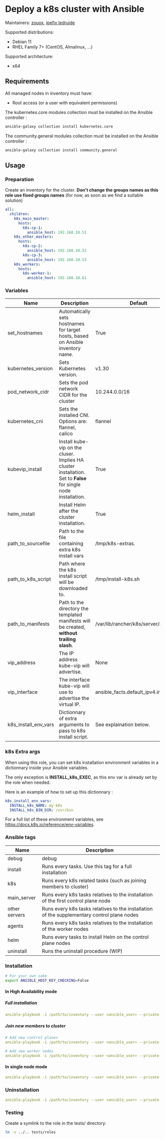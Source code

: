 # Deploy a k8s cluster with Ansible

Maintainers: [zouox](https://gitlab.com/zouox), [ipefix ledruide](https://gitlab.com/ipefixledruide)

Supported distributions:

- Debian 11
- RHEL Family 7+ (CentOS, Almalinux, ...)

Supported architecture:

- x64

## Requirements

All managed nodes in inventory must have:

- Root access (or a user with equivalent permissions)

The kubernetes.core modules collection must be installed on the Ansible controller :
```bash
ansible-galaxy collection install kubernetes.core
```

The community.general modules collection must be installed on the Ansible controller :
```bash
ansible-galaxy collection install community.general
```

## Usage

### Preparation

Create an inventory for the cluster. **Don't change the groups names as this role use fixed groups names** (for now, as soon as we find a suitable solution)

```yaml
all:
  children:
    k8s_main_master:
      hosts:
        k8s-cp-1:
          ansible_host: 192.168.10.51
    k8s_other_masters:
      hosts:
        k8s-cp-2:
          ansible_host: 192.168.10.52
        k8s-cp-3:
          ansible_host: 192.168.10.53
    k8s_workers:
      hosts:
        k8s-worker-1:
          ansible_host: 192.168.10.61
```

### Variables

|Name |Description  |Default  |Required |
|---|---|---|---|
|set_hostnames  |Automatically sets hostnames for target hosts, based on Ansible inventory name. |True |No  |
|kubernetes_version  |Sets Kubernetes version. |v1.30 |No  |
|pod_network_cidr  |Sets the pod network CIDR for the cluster|10.244.0.0/16 |No  |
|kubernetes_cni  |Sets the installed CNI. Options are: flannel, calico|flannel |No  |
|kubevip_install |Install kube-vip on the cluser. Implies HA cluster installation. Set to **False** for single node installation.  |True |No |
|helm_install |Install Helm after the cluster installation.  |True |No  |
|path_to_sourcefile |Path to the file containing extra k8s install vars| /tmp/k8s-extras.  |No  |
|path_to_k8s_script |Path where the k8s install script will be downloaded to.  |/tmp/install-k8s.sh  |No |
|path_to_manifests |Path to the directory the templated manifests will be created, **without trailing slash**. |/var/lib/rancher/k8s/server/manifests  |No |
|vip_address  |The IP address kube-vip will advertise. |None |Yes, if *kubevip_install* var is set to **true** |
|vip_interface  |The interface kube-vip will use to advertise the virtual IP. |ansible_facts.default_ipv4.interface  |No |
|k8s_install_env_vars |Dictionnary of extra arguments to pass to k8s install script. |See explaination below.  |No |

### k8s Extra args

When using this role, you can set k8s installation environment variables in a dictionnary inside your Ansible variables.

The only exception is **INSTALL_k8s_EXEC**, as this env var is already set by the role when needed.

Here is an example of how to set up this dictionnary :

```yaml
k8s_install_env_vars:
  INSTALL_k8s_NAME: my-k8s
  INSTALL_k8s_BIN_DIR: /usr/bin
```

For a full list of these environment variables, see <https://docs.k8s.io/reference/env-variables>.

### Ansible tags

|Name |Description  |
|---|---|
|debug  |debug  |
|install  |Runs every tasks. Use this tag for a full installation |
|k8s  |Runs every k8s related tasks (such as joining members to cluster)  |
|main_server  |Runs every k8s tasks relatives to the installation of the first control plane node  |
|other servers  |Runs every k8s tasks relatives to the installation of the supplementary control plane nodes |
|agents |Runs every k8s tasks relatives to the installation of the worker nodes |
|helm |Runs every tasks to install Helm on the control plane nodes  |
|uninstall  |Runs the uninstall procedure (WIP) |

### Installation

```bash
# For your own sake
export ANSIBLE_HOST_KEY_CHECKING=False
```

#### In High Availability mode

##### Full installation

```yaml
ansible-playbook -i /path/to/inventory --user <ansible_user> --private-key </path/to/ansible_user_private_key> -t install <playbook_name>.yml
```

##### Join new members to cluster

```yaml
# Add new control planes
ansible-playbook -i /path/to/inventory --user <ansible_user> --private-key </path/to/ansible_user_private_key> -t other_servers <playbook_name>.yml
```

```yaml
# Add new worker nodes
ansible-playbook -i /path/to/inventory --user <ansible_user> --private-key </path/to/ansible_user_private_key> -t agents <playbook_name>.yml
```

#### In single node mode

```yaml
ansible-playbook -i /path/to/inventory --user <ansible_user> --private-key </path/to/ansible_user_private_key> -t install --skip-tags agents, other_servers <playbook_name>.yml
```

### Uninstallation

```yaml
ansible-playbook -i /path/to/inventory --user <ansible_user> --private-key </path/to/ansible_user_private_key> -t uninstall <playbook_name>.yml
```

### Testing

Create a symlink to the role in the tests/ directory:

```bash
ln -s ../.. tests/roles
```
